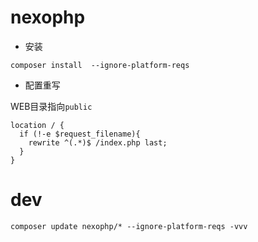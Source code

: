 # nexophp

- 安装

~~~
composer install  --ignore-platform-reqs
~~~

- 配置重写

WEB目录指向`public`

~~~
location / {
  if (!-e $request_filename){
    rewrite ^(.*)$ /index.php last;
  }
}
~~~
 
# dev

~~~
composer update nexophp/* --ignore-platform-reqs -vvv
~~~

